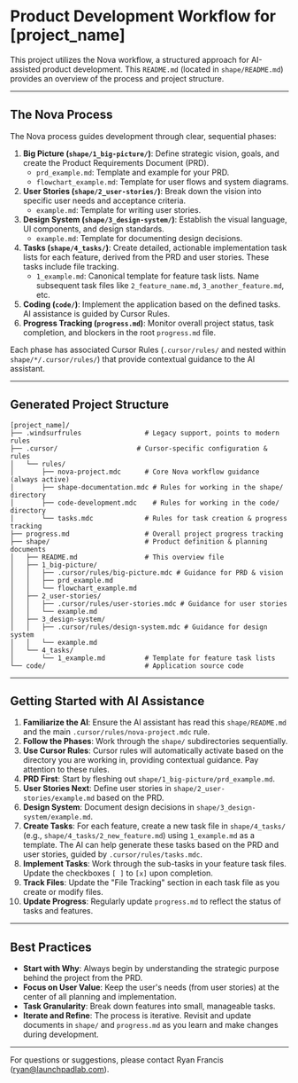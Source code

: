 # Product Development Workflow for [project_name]

This project utilizes the Nova workflow, a structured approach for AI-assisted product development. This `README.md` (located in `shape/README.md`) provides an overview of the process and project structure.

---

## The Nova Process

The Nova process guides development through clear, sequential phases:

1.  **Big Picture (`shape/1_big-picture/`)**: Define strategic vision, goals, and create the Product Requirements Document (PRD).
    *   `prd_example.md`: Template and example for your PRD.
    *   `flowchart_example.md`: Template for user flows and system diagrams.
2.  **User Stories (`shape/2_user-stories/`)**: Break down the vision into specific user needs and acceptance criteria.
    *   `example.md`: Template for writing user stories.
3.  **Design System (`shape/3_design-system/`)**: Establish the visual language, UI components, and design standards.
    *   `example.md`: Template for documenting design decisions.
4.  **Tasks (`shape/4_tasks/`)**: Create detailed, actionable implementation task lists for each feature, derived from the PRD and user stories. These tasks include file tracking.
    *   `1_example.md`: Canonical template for feature task lists. Name subsequent task files like `2_feature_name.md`, `3_another_feature.md`, etc.
5.  **Coding (`code/`)**: Implement the application based on the defined tasks. AI assistance is guided by Cursor Rules.
6.  **Progress Tracking (`progress.md`)**: Monitor overall project status, task completion, and blockers in the root `progress.md` file.

Each phase has associated Cursor Rules (`.cursor/rules/` and nested within `shape/*/.cursor/rules/`) that provide contextual guidance to the AI assistant.

---

## Generated Project Structure

```
[project_name]/
├── .windsurfrules                # Legacy support, points to modern rules
├── .cursor/                    # Cursor-specific configuration & rules
│   └── rules/
│       ├── nova-project.mdc      # Core Nova workflow guidance (always active)
│       ├── shape-documentation.mdc # Rules for working in the shape/ directory
│       ├── code-development.mdc    # Rules for working in the code/ directory
│       └── tasks.mdc             # Rules for task creation & progress tracking
├── progress.md                   # Overall project progress tracking
├── shape/                        # Product definition & planning documents
│   ├── README.md                 # This overview file
│   ├── 1_big-picture/
│   │   ├── .cursor/rules/big-picture.mdc # Guidance for PRD & vision
│   │   ├── prd_example.md
│   │   └── flowchart_example.md
│   ├── 2_user-stories/
│   │   ├── .cursor/rules/user-stories.mdc # Guidance for user stories
│   │   └── example.md
│   ├── 3_design-system/
│   │   ├── .cursor/rules/design-system.mdc # Guidance for design system
│   │   └── example.md
│   └── 4_tasks/
│       └── 1_example.md          # Template for feature task lists
└── code/                         # Application source code
```

---

## Getting Started with AI Assistance

1.  **Familiarize the AI**: Ensure the AI assistant has read this `shape/README.md` and the main `.cursor/rules/nova-project.mdc` rule.
2.  **Follow the Phases**: Work through the `shape/` subdirectories sequentially.
3.  **Use Cursor Rules**: Cursor rules will automatically activate based on the directory you are working in, providing contextual guidance. Pay attention to these rules.
4.  **PRD First**: Start by fleshing out `shape/1_big-picture/prd_example.md`.
5.  **User Stories Next**: Define user stories in `shape/2_user-stories/example.md` based on the PRD.
6.  **Design System**: Document design decisions in `shape/3_design-system/example.md`.
7.  **Create Tasks**: For each feature, create a new task file in `shape/4_tasks/` (e.g., `shape/4_tasks/2_new_feature.md`) using `1_example.md` as a template. The AI can help generate these tasks based on the PRD and user stories, guided by `.cursor/rules/tasks.mdc`.
8.  **Implement Tasks**: Work through the sub-tasks in your feature task files. Update the checkboxes `[ ]` to `[x]` upon completion.
9.  **Track Files**: Update the "File Tracking" section in each task file as you create or modify files.
10. **Update Progress**: Regularly update `progress.md` to reflect the status of tasks and features.

---

## Best Practices

- **Start with Why**: Always begin by understanding the strategic purpose behind the project from the PRD.
- **Focus on User Value**: Keep the user's needs (from user stories) at the center of all planning and implementation.
- **Task Granularity**: Break down features into small, manageable tasks.
- **Iterate and Refine**: The process is iterative. Revisit and update documents in `shape/` and `progress.md` as you learn and make changes during development.

---

For questions or suggestions, please contact Ryan Francis (ryan@launchpadlab.com).
